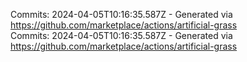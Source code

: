 Commits: 2024-04-05T10:16:35.587Z - Generated via https://github.com/marketplace/actions/artificial-grass
<br>
Commits: 2024-04-05T10:16:35.587Z - Generated via https://github.com/marketplace/actions/artificial-grass
<br>
